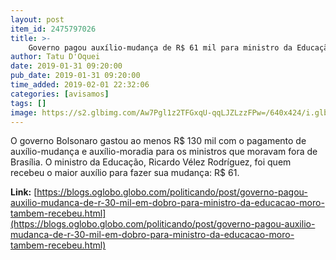 ```yaml
---
layout: post
item_id: 2475797026
title: >-
    Governo pagou auxílio-mudança de R$ 61 mil para ministro da Educação; Moro recebeu R$ 31 mil
author: Tatu D'Oquei
date: 2019-01-31 09:20:00
pub_date: 2019-01-31 09:20:00
time_added: 2019-02-01 22:32:06
categories: [avisamos]
tags: []
image: https://s2.glbimg.com/Aw7Pgl1z2TFGxqU-qqLJZLzzFPw=/640x424/i.glbimg.com/og/ig/infoglobo1/f/original/2019/01/31/46577817451_73acd63b63_k.jpg
---
```


O governo Bolsonaro gastou ao menos R$ 130 mil com o pagamento de auxílio-mudança e auxílio-moradia para os ministros que moravam fora de Brasília. O ministro da Educação, Ricardo Vélez Rodríguez, foi quem recebeu o maior auxílio para fazer sua mudança: R$ 61.

**Link:** [https://blogs.oglobo.globo.com/politicando/post/governo-pagou-auxilio-mudanca-de-r-30-mil-em-dobro-para-ministro-da-educacao-moro-tambem-recebeu.html](https://blogs.oglobo.globo.com/politicando/post/governo-pagou-auxilio-mudanca-de-r-30-mil-em-dobro-para-ministro-da-educacao-moro-tambem-recebeu.html)

